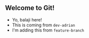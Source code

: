 ## Welcome to Git!

- Yo, balaji here!
- This is coming from `dev-adrian`
- I'm adding this from  `feature-branch`